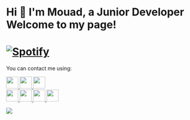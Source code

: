 Hi 👋
I'm Mouad, a Junior Developer
Welcome to my page!
=====================================================================
[![Spotify](https://novatorem-gules-psi.vercel.app/api/spotify)](https://open.spotify.com/user/31zc7zxrnzwk3ekaw6532hzmbkrq)
============================================================================================================================

You can contact me using:

<p align="left">
  <!-- Dev -->
  <a href="https://www.dev.to/mouadxbth" target="_blank" rel="noreferrer">
    <img src="https://raw.githubusercontent.com/danielcranney/readme-generator/main/public/icons/socials/devdotto.svg" width="32" height="32" />
  </a>
  <!-- Discord -->
  <a href="https://discord.com/users/Mouad#7637" target="_blank" rel="noreferrer">
    <img src="https://raw.githubusercontent.com/danielcranney/readme-generator/main/public/icons/socials/discord.svg" width="32" height="32" />
  </a>
  <!-- HashNode -->
  <a href="https://hashnode.com/@iMouad" target="_blank" rel="noreferrer">
    <img src="https://raw.githubusercontent.com/danielcranney/readme-generator/main/public/icons/socials/hashnode.svg" width="32" height="32" />
  </a>
  <br>
  <!-- LinkedIn -->
  <a href="https://www.linkedin.com/in/mouad-bouthaich-572779231/" target="_blank" rel="noreferrer">
    <img src="https://raw.githubusercontent.com/danielcranney/readme-generator/main/public/icons/socials/linkedin.svg" width="32" height="32" />
  </a>
  <!-- Polywork -->
  <a href="https://www.polywork.com/imouad" target="_blank" rel="noreferrer">
    <img src="https://raw.githubusercontent.com/danielcranney/readme-generator/main/public/icons/socials/polywork.svg" width="32" height="32" />
  </a>
  <!-- Medium -->
  <a href="http://www.medium.com/@mouad.bouthaich" target="_blank" rel="noreferrer">
    <img src="https://raw.githubusercontent.com/danielcranney/readme-generator/main/public/icons/socials/medium.svg" width="32" height="32" />
  </a>
  <!-- Stackoverflow -->
  <a href="https://stackoverflow.com/users/16583609/mouad" target="_blank" rel="noreferrer">
    <img src="https://raw.githubusercontent.com/danielcranney/readme-generator/main/public/icons/socials/stackoverflow.svg" width="32" height="32" />
  </a>
</p>

![](https://komarev.com/ghpvc/?username=MouadxBth&style=flat-square&color=orange)

